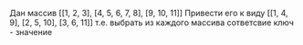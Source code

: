 Дан массив          [[1, 2, 3], [4, 5, 6, 7, 8], [9, 10, 11]]
Привести его к виду [[1, 4, 9], [2, 5, 10], [3, 6, 11]]
т.е. выбрать из каждого массива сответсвие ключ - значение

